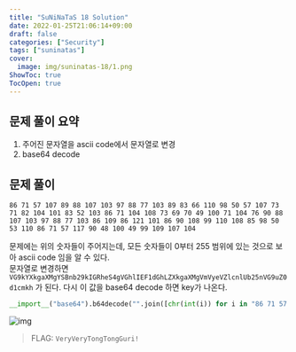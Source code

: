 ```yaml
---
title: "SuNiNaTaS 18 Solution"
date: 2022-01-25T21:06:14+09:00
draft: false
categories: ["Security"]
tags: ["suninatas"]
cover:
  image: img/suninatas-18/1.png
ShowToc: true
TocOpen: true
---
```


## 문제 풀이 요약

1. 주어진 문자열을 ascii code에서 문자열로 변경
2. base64 decode

## 문제 풀이

`86 71 57 107 89 88 107 103 97 88 77 103 89 83 66 110 98 50 57 107 73 71 82 104 101 83 52 103 86 71 104 108 73 69 70 49 100 71 104 76 90 88 107 103 97 88 77 103 86 109 86 121 101 86 90 108 99 110 108 85 98 50 53 110 86 71 57 117 90 48 100 49 99 109 107 104`

문제에는 위의 숫자들이 주어지는데, 모든 숫자들이 0부터 255 범위에 있는 것으로 보아 ascii code 임을 알 수 있다.  
문자열로 변경하면 `VG9kYXkgaXMgYSBnb29kIGRheS4gVGhlIEF1dGhLZXkgaXMgVmVyeVZlcnlUb25nVG9uZ0d1cmkh` 가 된다. 다시 이 값을 base64 decode 하면 key가 나온다.

```py
__import__("base64").b64decode("".join([chr(int(i)) for i in "86 71 57 107 89 88 107 103 97 88 77 103 89 83 66 110 98 50 57 107 73 71 82 104 101 83 52 103 86 71 104 108 73 69 70 49 100 71 104 76 90 88 107 103 97 88 77 103 86 109 86 121 101 86 90 108 99 110 108 85 98 50 53 110 86 71 57 117 90 48 100 49 99 109 107 104".split()])).decode('ascii')
```

![img](/img/suninatas-18/1.png)

> FLAG: `VeryVeryTongTongGuri!`
